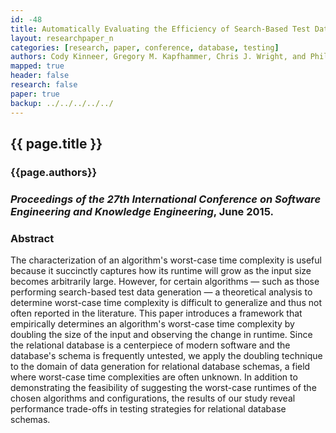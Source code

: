```yaml
---
id: -48
title: Automatically Evaluating the Efficiency of Search-Based Test Data Generation for Relational Database Schemas
layout: researchpaper_n
categories: [research, paper, conference, database, testing]
authors: Cody Kinneer, Gregory M. Kapfhammer, Chris J. Wright, and Phil McMinn
mapped: true
header: false
research: false
paper: true
backup: ../../../../../
---
```


## {{ page.title }} [<i class="fa fa-download"></i>]({{site.baseurl}}download/research/papers/seke2015-kinneer-kapfhammer-wright-mcminn.pdf "Download this Paper!")

### {{page.authors}}

### <i>Proceedings of the 27th International Conference on Software Engineering and Knowledge Engineering</i>, June 2015.

### Abstract

The characterization of an algorithm's worst-case time complexity is useful because it succinctly captures how its
runtime will grow as the input size becomes arbitrarily large.  However, for certain algorithms &mdash; such as those
performing search-based test data generation &mdash; a theoretical analysis to determine worst-case time complexity is
difficult to generalize and thus not often reported in the literature.  This paper introduces a framework that
empirically determines an algorithm's worst-case time complexity by doubling the size of the input and observing the
change in runtime.  Since the relational database is a centerpiece of modern software and the database's schema is
frequently untested, we apply the doubling technique to the domain of data generation for relational database schemas, a
field where worst-case time complexities are often unknown.  In addition to demonstrating the feasibility of suggesting
the worst-case runtimes of the chosen algorithms and configurations, the results of our study reveal performance
trade-offs in testing strategies for relational database schemas.

